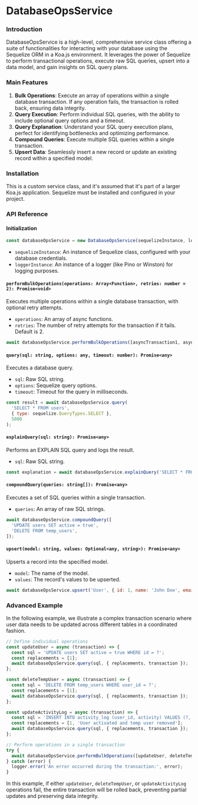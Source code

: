 # DatabaseOpsService

### Introduction

DatabaseOpsService is a high-level, comprehensive service class offering a suite of functionalities for interacting with your database using the Sequelize ORM in a Koa.js environment. It leverages the power of Sequelize to perform transactional operations, execute raw SQL queries, upsert into a data model, and gain insights on SQL query plans.

### Main Features

1. **Bulk Operations**: Execute an array of operations within a single database transaction. If any operation fails, the transaction is rolled back, ensuring data integrity.
2. **Query Execution**: Perform individual SQL queries, with the ability to include optional query options and a timeout.
3. **Query Explanation**: Understand your SQL query execution plans, perfect for identifying bottlenecks and optimizing performance.
4. **Compound Queries**: Execute multiple SQL queries within a single transaction.
5. **Upsert Data**: Seamlessly insert a new record or update an existing record within a specified model.

### Installation

This is a custom service class, and it's assumed that it's part of a larger Koa.js application. Sequelize must be installed and configured in your project.

### API Reference

#### Initialization

```javascript
const databaseOpsService = new DatabaseOpsService(sequelizeInstance, loggerInstance);
```

- `sequelizeInstance`: An instance of Sequelize class, configured with your database credentials.
- `loggerInstance`: An instance of a logger (like Pino or Winston) for logging purposes.

#### `performBulkOperations(operations: Array<Function>, retries: number = 2): Promise<void>`

Executes multiple operations within a single database transaction, with optional retry attempts.

- `operations`: An array of async functions.
- `retries`: The number of retry attempts for the transaction if it fails. Default is 2.

```javascript
await databaseOpsService.performBulkOperations([asyncTransaction1, asyncTransaction2], 3);
```

#### `query(sql: string, options: any, timeout: number): Promise<any>`

Executes a database query.

- `sql`: Raw SQL string.
- `options`: Sequelize query options.
- `timeout`: Timeout for the query in milliseconds.

```javascript
const result = await databaseOpsService.query(
  'SELECT * FROM users',
  { type: sequelize.QueryTypes.SELECT },
  5000
);
```

#### `explainQuery(sql: string): Promise<any>`

Performs an EXPLAIN SQL query and logs the result.

- `sql`: Raw SQL string.

```javascript
const explanation = await databaseOpsService.explainQuery('SELECT * FROM users');
```

#### `compoundQuery(queries: string[]): Promise<any>`

Executes a set of SQL queries within a single transaction.

- `queries`: An array of raw SQL strings.

```javascript
await databaseOpsService.compoundQuery([
  'UPDATE users SET active = true',
  'DELETE FROM temp_users',
]);
```

#### `upsert(model: string, values: Optional<any, string>): Promise<any>`

Upserts a record into the specified model.

- `model`: The name of the model.
- `values`: The record's values to be upserted.

```javascript
await databaseOpsService.upsert('User', { id: 1, name: 'John Doe', email: 'johndoe@example.com' });
```

### Advanced Example

In the following example, we illustrate a complex transaction scenario where user data needs to be updated across different tables in a coordinated fashion.

```javascript
// Define individual operations
const updateUser = async (transaction) => {
  const sql = 'UPDATE users SET active = true WHERE id = ?';
  const replacements = [1];
  await databaseOpsService.query(sql, { replacements, transaction });
};

const deleteTempUser = async (transaction) => {
  const sql = 'DELETE FROM temp_users WHERE user_id = ?';
  const replacements = [1];
  await databaseOpsService.query(sql, { replacements, transaction });
};

const updateActivityLog = async (transaction) => {
  const sql = 'INSERT INTO activity_log (user_id, activity) VALUES (?, ?)';
  const replacements = [1, 'User activated and temp user removed'];
  await databaseOpsService.query(sql, { replacements, transaction });
};

// Perform operations in a single transaction
try {
  await databaseOpsService.performBulkOperations([updateUser, deleteTempUser, updateActivityLog]);
} catch (error) {
  logger.error('An error occurred during the transaction:', error);
}
```

In this example, if either `updateUser`, `deleteTempUser`, or `updateActivityLog` operations fail, the entire transaction will be rolled back, preventing partial updates and preserving data integrity.
